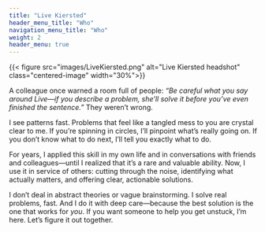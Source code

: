 ```yaml
---
title: "Live Kiersted"
header_menu_title: "Who"
navigation_menu_title: "Who"
weight: 2
header_menu: true
---
```

{{< figure src="images/LiveKiersted.png" alt="Live Kiersted headshot" class="centered-image" width="30%">}}

A colleague once warned a room full of people: *“Be careful what you say around Live—if you describe a problem, she’ll solve it before you’ve even finished the sentence.”* They weren’t wrong.

I see patterns fast. Problems that feel like a tangled mess to you are crystal clear to me. If you’re spinning in circles, I’ll pinpoint what’s really going on. If you don’t know what to do next, I’ll tell you exactly what to do.

For years, I applied this skill in my own life and in conversations with friends and colleagues—until I realized that it’s a rare and valuable ability. Now, I use it in service of others: cutting through the noise, identifying what actually matters, and offering clear, actionable solutions.

I don’t deal in abstract theories or vague brainstorming. I solve real problems, fast. And I do it with deep care—because the best solution is the one that works for *you*. If you want someone to help you get unstuck, I’m here. Let’s figure it out together.